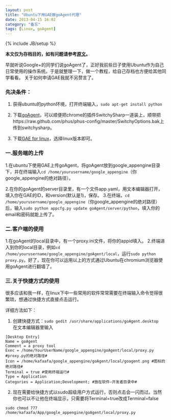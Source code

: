 ```yaml
---
layout: post
title: "Ubuntu下用GAE做goAgent代理"
date: 2013-04-15 16:02
category: "备忘"
tags: [Linux, goAgent]
---
```

{% include JB/setup %}

**本文仅为存档目的，如有问题请参考[原文](http://www.kafaafa.info/archives/146226 "原文")。**

早就听说Google+的同学们说goAgent了，正好我前些日子使用Ubuntu作为自己日常使用的操作系统。于是就整理一下，做一个教程，给自己存档也方便给其他同学看看。 关于如何申请GAE我就不另赘言了。

### 先决条件：
1. 获得ubuntu的python环境，打开终端输入，`sudo apt-get install python`

2. 下载[goAgent](http://code.google.com/p/goagent/ "goAgent")，可以顺便把chrome的插件SwitchySharp一道装上，顺带把https://raw.github.com/phus/phus-config/master/SwitchyOptions.bak上传到switchysharp。

3. 下载[GAE for linux](http://code.google.com/appengine/downloads.html "GAE for linux")，选择linux版本即可。

### 一.服务端的上传
1.在ubuntu下使用GAE上传goAgent，将goAgent放到google_appengine目录下，并在终端输入`cd /home/yourusername/google_appengine`（你google_appengine的绝对路径）。

2.在你的goAgent的server目录里，有一个文件app.yaml，用文本编辑器打开，填入你在GAE的ID，和version(默认是1)，保存。 3.在终端，`cd /home/yourusername/google_appengine`（你google_appengine的绝对路径）后，输入`sudo python appcfg.py update goAgent/server/python`，填入你的email和密码就能上传了。

### 二.客户端的使用
1.在goAgent的local目录中，有一个proxy.ini文件，将你的appid填入。 2.终端进入到你的local目录，例如`cd /home/yourusername/google_appengine/goAgent/local`，运行`sudo python proxy.py`。好了，现在你可以运用以上的方式通过Ubuntu在chromium浏览器使用goAgent进行翻墙了。

### 三.关于快捷方式的使用
很多应该和我一样，在linux下中一些常用的软件常常需要在终端输入命令觉得很繁琐，想通过快捷方式直接点击运行。

详细方法如下：

1. 创建快捷方式：`sudo gedit /usr/share/applications/goAgent.desktop`   
在文本编辑器里输入

<pre><code>[Desktop Entry] 
Name = goAgent 
Comment = a proxy tool 
Exec = /home/YourUserName/google_appengine/goAgent/local/proxy.py #proxy.py的绝对路径# 
Icon = /home/kafaafa/google_appengine/goAgent/local/goagent.png #图标的绝对路径# 
Terminal = true #使用终端运行# 
Type = Application 
Categories = Application;Development; #放在软件–开发者目录中#</code></pre>

2. 现在需要给快捷方式以sudo超级用户方式运行，否则点击会一闪而过。当然你也可以不让他在终端显示，只需要将Terminal=true改成Terminal=false 

<pre><code>sudo chmod 777 /home/kafaafa/App/google_appengine/goAgent/local/proxy.py</code></pre>

